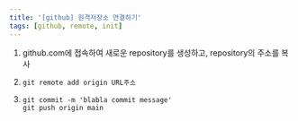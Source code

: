 ```yaml
---
title: '[github] 원격저장소 연결하기'
tags: [github, remote, init]
---
```


1. github.com에 접속하여 새로운 repository를 생성하고, repository의 주소를 복사

2. `git remote add origin URL주소`

3. ```
   git commit -m 'blabla commit message'
   git push origin main
   ```
